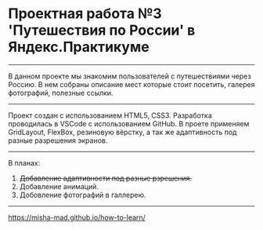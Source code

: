 # **Проектная работа №3 'Путешествия по России' в Яндекс.Практикуме**
____________________________________________________
В данном проекте мы знакомим пользователей с путешествиями
через Россию. В нем собраны описание мест которые стоит посетить,
галерея фотографий, полезные ссылки.
____________________________________________________
Проект создан с использованием HTML5, CSS3.
Разработка проводилась в VSCode с использованием GitHub.
В проете применяем GridLayout, FlexBox, резиновую вёрстку,
а так же адаптивность под разные разрешения экранов.
____________________________________________________
В планах:
1. ~~Добавление адаптивности под разные рзрешения.~~
2. Добавление анимаций.
3. Добовление фотографий в галлерею.
____________________________________________________
https://misha-mad.github.io/how-to-learn/
